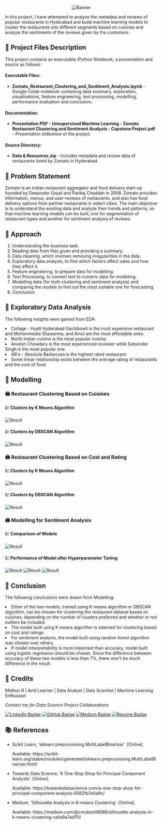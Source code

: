 <p align="center"> 
  <img src="Images/banner_zomato.png" alt="Banner">
</p>

In this project, I have attempted to analyze the metadata and reviews of popular restaurants in Hyderabad and build machine learning models to cluster the restaurants into different segments based on cuisines and analyze the sentiments of the reviews given by the customers. 

## :floppy_disk: Project Files Description</h2>
<p>This project contains an executable iPython Notebook, a presentation and source as follows:</p>
<h4>Executable Files:</h4>
<ul>
  <li><b>Zomato_Restaurant_Clustering_and_Sentiment_Analysis.ipynb</b> - Google Colab notebook containing data summary, exploration, visualisations, feature engineering, text processing, modelling, performance evaluation and conclusion.</li>
</ul>

<h4>Documentation:</h4>
<ul>
  <li><b>Presentation PDF - Unsupervised Machine Learning - Zomato Restaurant Clustering and Sentiment Analysis - Capstone Project.pdf</b> - Presentation slideshow of the project.</li>
</ul>

<h4>Source Directory:</h4>
<ul>
  <li><b>Data & Resources.zip</b> - Includes metadata and review data of restaurants listed by Zomato in Hyderabad.</li>
</ul>

## :book: Problem Statement
Zomato is an Indian restaurant aggregator and food delivery start-up founded by Deepinder Goyal and Pankaj Chaddah in 2008. Zomato provides information, menus, and user-reviews of restaurants, and also has food delivery options from partner restaurants in select cities.
The main objective is to understand the existing data and analyze their trends and patterns, so that machine learning models can be built, one for segmentation of restaurant types and another for sentiment analysis of reviews.

## :book: Approach
1.	Understanding the business task.
2.	Reading data from files given and providing a summary.
3.	Data cleaning, which involves removing irregularities in the data.
4.	Exploratory data analysis, to find which factors affect sales and how they affect it.
5.	Feature engineering, to prepare data for modelling.
6.	Text Processing, to convert text to numeric data for modelling.
7.	Modelling data (for both clustering and sentiment analysis) and comparing the models to find out the most suitable one for forecasting.
8.	Conclusion.

## :book: Exploratory Data Analysis
The following insights were gained from EDA:
<li>Collage - Hyatt Hyderabad Gachibowli is the most expensive restaurant and Mohammedia Shawarma, and Amul are the most affordable ones.</li>
<li>North Indian cuisine is the most popular cuisine.</li>
<li>Anvesh Chowdary is the most experienced reviewer while Satwinder Singh is the most popular one.</li>
<li>AB's - Absolute Barbecues is the highest rated restaurant.</li>
<li>Some linear relationship exists between the average rating of restaurants and the cost of food.</li>

## :book: Modelling

### 🖨️ Restaurant Clustering Based on Cuisines

#### 💹 Clusters by K Means Algorithm
<img src="Images/cluster_cuisine_kmeans_1.png" alt="Result">

#### 💹 Clusters by DBSCAN Algorithm
<img src="Images/cluster_cuisine_dbscan.png" alt="Result">

### 🖨️ Restaurant Clustering Based on Cost and Rating

#### 💹 Clusters by K Means Algorithm
<img src="Images/cluster_costrating_kmeans.png" alt="Result">

#### 💹 Clusters by DBSCAN Algorithm
<img src="Images/cluster_costrating_dbscan.png" alt="Result">

### 🖨️ Modelling for Sentiment Analysis

#### 💹 Comparison of Models
<img src="Images/sentiment_model_metrics_chart.png" alt="Result">

#### 💹 Performance of Model after Hyperparameter Tuning
<img src="Images/rf_best_parameters.png" alt="Result">
<img src="Images/rf_confusion_matrix.png" alt="Result">
<img src="Images/rf_roc_curve.png" alt="Result">

## 📘 Conclusion
The following conclusions were drawn from Modelling:
<li>Either of the two models, trained using K means algorithm or DBSCAN algorithm, can be chosen for clustering the restaurant dataset based on cuisines, depending on the number of clusters preferred and whether or not outliers be included.</li>
<li>The model built using K means algorithm is selected for clustering based on cost and ratings.</li>
<li>For sentiment analysis, the model built using random forest algorithm was chosen over others.</li>
<li>If model interpretability is more important than accuracy, model built using logistic regression should be chosen. Since the difference between accuracy of these two models is less than 7%, there won't be much difference in the result.</li>

## :scroll: Credits
Midhun R | Avid Learner | Data Analyst | Data Scientist | Machine Learning Enthusiast
<p> <i> Contact me for Data Science Project Collaborations</i></p>

[![LinkedIn Badge](https://img.shields.io/badge/LinkedIn-0077B5?style=for-the-badge&logo=linkedin&logoColor=white)](https://www.linkedin.com/in/connectmidhunr/)
[![GitHub Badge](https://img.shields.io/badge/GitHub-100000?style=for-the-badge&logo=github&logoColor=white)](https://github.com/connect-midhunr/)
[![Medium Badge](https://img.shields.io/badge/Medium-1DA1F2?style=for-the-badge&logo=medium&logoColor=white)](https://medium.com/@connect.midhunr/)
[![Resume Badge](https://img.shields.io/badge/resume-0077B5?style=for-the-badge&logo=resume&logoColor=white)](https://drive.google.com/file/d/1Bho0SK8U3PMCK5UEyVEYnrNM9IYUUzcV/view?usp=sharing)

## :books: References
<ul>
  <li><p>Scikit Learn, 'sklearn.preprocessing.MultiLabelBinarizer'. [Online].</p>
      <p>Available: https://scikit-learn.org/stable/modules/generated/sklearn.preprocessing.MultiLabelBinarizer.html/</p>
  </li>
  <li><p>Towards Data Science, 'A One-Stop Shop for Principal Component Analysis'. [Online].</p>
      <p>Available: https://towardsdatascience.com/a-one-stop-shop-for-principal-component-analysis-5582fb7e0a9c/</p>
  </li>
  <li><p>Medium, 'Silhouette Analysis in K-means Clustering'. [Online].</p>
      <p>Available: https://medium.com/@cmukesh8688/silhouette-analysis-in-k-means-clustering-cefa9a7ad111/</p>
  </li>
</ul>
